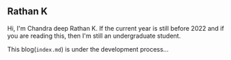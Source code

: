 ## Rathan K

Hi, I'm Chandra deep Rathan K. If the current year is still before 2022 and if you are reading this, then I'm still an undergraduate student.


This blog(`index.md`) is under the development process...
